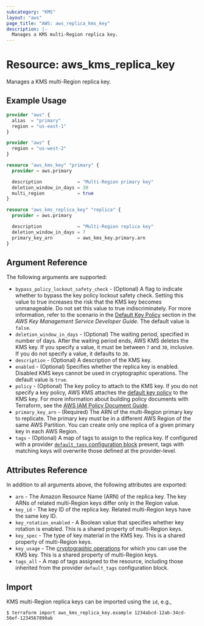 ```yaml
---
subcategory: "KMS"
layout: "aws"
page_title: "AWS: aws_replica_kms_key"
description: |-
  Manages a KMS multi-Region replica key.
---
```


# Resource: aws_kms_replica_key

Manages a KMS multi-Region replica key.

## Example Usage

```terraform
provider "aws" {
  alias  = "primary"
  region = "us-east-1"
}

provider "aws" {
  region = "us-west-2"
}

resource "aws_kms_key" "primary" {
  provider = aws.primary

  description             = "Multi-Region primary key"
  deletion_window_in_days = 30
  multi_region            = true
}

resource "aws_kms_replica_key" "replica" {
  provider = aws.primary

  description             = "Multi-Region replica key"
  deletion_window_in_days = 7
  primary_key_arn         = aws_kms_key.primary.arn
}
```

## Argument Reference

The following arguments are supported:

* `bypass_policy_lockout_safety_check` - (Optional) A flag to indicate whether to bypass the key policy lockout safety check.
Setting this value to true increases the risk that the KMS key becomes unmanageable. Do not set this value to true indiscriminately.
For more information, refer to the scenario in the [Default Key Policy](https://docs.aws.amazon.com/kms/latest/developerguide/key-policies.html#key-policy-default-allow-root-enable-iam) section in the _AWS Key Management Service Developer Guide_.
The default value is `false`.
* `deletion_window_in_days` - (Optional) The waiting period, specified in number of days. After the waiting period ends, AWS KMS deletes the KMS key.
If you specify a value, it must be between `7` and `30`, inclusive. If you do not specify a value, it defaults to `30`.
* `description` - (Optional) A description of the KMS key.
* `enabled` - (Optional) Specifies whether the replica key is enabled. Disabled KMS keys cannot be used in cryptographic operations. The default value is `true`.
* `policy` - (Optional) The key policy to attach to the KMS key. If you do not specify a key policy, AWS KMS attaches the [default key policy](https://docs.aws.amazon.com/kms/latest/developerguide/key-policies.html#key-policy-default) to the KMS key.
For more information about building policy documents with Terraform, see the [AWS IAM Policy Document Guide](https://learn.hashicorp.com/terraform/aws/iam-policy).
* `primary_key_arn` - (Required) The ARN of the multi-Region primary key to replicate. The primary key must be in a different AWS Region of the same AWS Partition. You can create only one replica of a given primary key in each AWS Region.
* `tags` - (Optional) A map of tags to assign to the replica key. If configured with a provider [`default_tags` configuration block](https://www.terraform.io/docs/providers/aws/index.html#default_tags-configuration-block) present, tags with matching keys will overwrite those defined at the provider-level.

## Attributes Reference

In addition to all arguments above, the following attributes are exported:

* `arn` - The Amazon Resource Name (ARN) of the replica key. The key ARNs of related multi-Region keys differ only in the Region value.
* `key_id` - The key ID of the replica key. Related multi-Region keys have the same key ID.
* `key_rotation_enabled` - A Boolean value that specifies whether key rotation is enabled. This is a shared property of multi-Region keys.
* `key_spec` - The type of key material in the KMS key. This is a shared property of multi-Region keys.
* `key_usage` - The [cryptographic operations](https://docs.aws.amazon.com/kms/latest/developerguide/concepts.html#cryptographic-operations) for which you can use the KMS key. This is a shared property of multi-Region keys.
* `tags_all` - A map of tags assigned to the resource, including those inherited from the provider `default_tags` configuration block.

## Import

KMS multi-Region replica keys can be imported using the `id`, e.g.,

```
$ terraform import aws_kms_replica_key.example 1234abcd-12ab-34cd-56ef-1234567890ab
```

